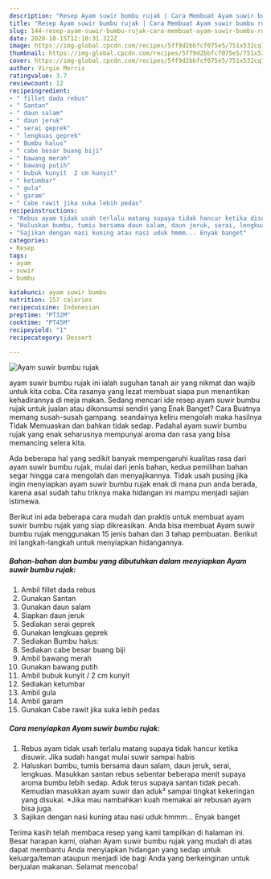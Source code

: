 ```yaml
---
description: "Resep Ayam suwir bumbu rujak | Cara Membuat Ayam suwir bumbu rujak Yang Sedap"
title: "Resep Ayam suwir bumbu rujak | Cara Membuat Ayam suwir bumbu rujak Yang Sedap"
slug: 144-resep-ayam-suwir-bumbu-rujak-cara-membuat-ayam-suwir-bumbu-rujak-yang-sedap
date: 2020-10-15T12:10:31.322Z
image: https://img-global.cpcdn.com/recipes/5ff9d2bbfcf075e5/751x532cq70/ayam-suwir-bumbu-rujak-foto-resep-utama.jpg
thumbnail: https://img-global.cpcdn.com/recipes/5ff9d2bbfcf075e5/751x532cq70/ayam-suwir-bumbu-rujak-foto-resep-utama.jpg
cover: https://img-global.cpcdn.com/recipes/5ff9d2bbfcf075e5/751x532cq70/ayam-suwir-bumbu-rujak-foto-resep-utama.jpg
author: Virgie Morris
ratingvalue: 3.7
reviewcount: 12
recipeingredient:
- " fillet dada rebus"
- " Santan"
- " daun salam"
- " daun jeruk"
- " serai geprek"
- " lengkuas geprek"
- " Bumbu halus"
- " cabe besar buang biji"
- " bawang merah"
- " bawang putih"
- " bubuk kunyit  2 cm kunyit"
- " ketumbar"
- " gula"
- " garam"
- " Cabe rawit jika suka lebih pedas"
recipeinstructions:
- "Rebus ayam tidak usah terlalu matang supaya tidak hancur ketika disuwir. Jika sudah hangat mulai suwir sampai habis"
- "Haluskan bumbu, tumis bersama daun salam, daun jeruk, serai, lengkuas. Masukkan santan rebus sebentar beberapa menit supaya aroma bumbu lebih sedap. Aduk terus supaya santan tidak pecah. Kemudian masukkan ayam suwir dan aduk² sampai tingkat kekeringan yang disukai. *Jika mau nambahkan kuah memakai air rebusan ayam bisa juga."
- "Sajikan dengan nasi kuning atau nasi uduk hmmm... Enyak banget"
categories:
- Resep
tags:
- ayam
- suwir
- bumbu

katakunci: ayam suwir bumbu 
nutrition: 157 calories
recipecuisine: Indonesian
preptime: "PT32M"
cooktime: "PT45M"
recipeyield: "1"
recipecategory: Dessert

---
```



![Ayam suwir bumbu rujak](https://img-global.cpcdn.com/recipes/5ff9d2bbfcf075e5/751x532cq70/ayam-suwir-bumbu-rujak-foto-resep-utama.jpg)


ayam suwir bumbu rujak ini ialah suguhan tanah air yang nikmat dan wajib untuk kita coba. Cita rasanya yang lezat membuat siapa pun menantikan kehadirannya di meja makan.
Sedang mencari ide resep ayam suwir bumbu rujak untuk jualan atau dikonsumsi sendiri yang Enak Banget? Cara Buatnya memang susah-susah gampang. seandainya keliru mengolah maka hasilnya Tidak Memuaskan dan bahkan tidak sedap. Padahal ayam suwir bumbu rujak yang enak seharusnya mempunyai aroma dan rasa yang bisa memancing selera kita.



Ada beberapa hal yang sedikit banyak mempengaruhi kualitas rasa dari ayam suwir bumbu rujak, mulai dari jenis bahan, kedua pemilihan bahan segar hingga cara mengolah dan menyajikannya. Tidak usah pusing jika ingin menyiapkan ayam suwir bumbu rujak enak di mana pun anda berada, karena asal sudah tahu triknya maka hidangan ini mampu menjadi sajian istimewa.


Berikut ini ada beberapa cara mudah dan praktis untuk membuat ayam suwir bumbu rujak yang siap dikreasikan. Anda bisa membuat Ayam suwir bumbu rujak menggunakan 15 jenis bahan dan 3 tahap pembuatan. Berikut ini langkah-langkah untuk menyiapkan hidangannya.

<!--inarticleads1-->

##### Bahan-bahan dan bumbu yang dibutuhkan dalam menyiapkan Ayam suwir bumbu rujak:

1. Ambil  fillet dada rebus
1. Gunakan  Santan
1. Gunakan  daun salam
1. Siapkan  daun jeruk
1. Sediakan  serai geprek
1. Gunakan  lengkuas geprek
1. Sediakan  Bumbu halus:
1. Sediakan  cabe besar buang biji
1. Ambil  bawang merah
1. Gunakan  bawang putih
1. Ambil  bubuk kunyit / 2 cm kunyit
1. Sediakan  ketumbar
1. Ambil  gula
1. Ambil  garam
1. Gunakan  Cabe rawit jika suka lebih pedas




<!--inarticleads2-->

##### Cara menyiapkan Ayam suwir bumbu rujak:

1. Rebus ayam tidak usah terlalu matang supaya tidak hancur ketika disuwir. Jika sudah hangat mulai suwir sampai habis
1. Haluskan bumbu, tumis bersama daun salam, daun jeruk, serai, lengkuas. Masukkan santan rebus sebentar beberapa menit supaya aroma bumbu lebih sedap. Aduk terus supaya santan tidak pecah. Kemudian masukkan ayam suwir dan aduk² sampai tingkat kekeringan yang disukai. *Jika mau nambahkan kuah memakai air rebusan ayam bisa juga.
1. Sajikan dengan nasi kuning atau nasi uduk hmmm... Enyak banget




Terima kasih telah membaca resep yang kami tampilkan di halaman ini. Besar harapan kami, olahan Ayam suwir bumbu rujak yang mudah di atas dapat membantu Anda menyiapkan hidangan yang sedap untuk keluarga/teman ataupun menjadi ide bagi Anda yang berkeinginan untuk berjualan makanan. Selamat mencoba!
